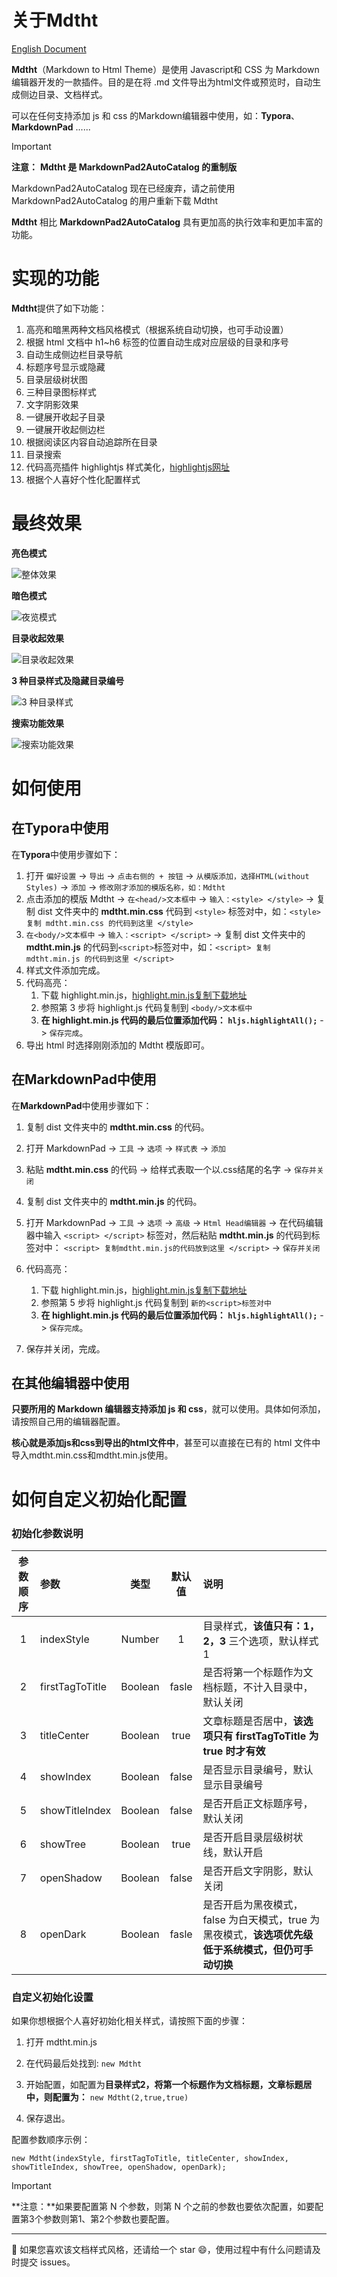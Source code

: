 # 关于Mdtht

[English Document](./readme.md)

**Mdtht**（Markdown to Html Theme）是使用 Javascript和 CSS 为 Markdown编辑器开发的一款插件。目的是在将 .md 文件导出为html文件或预览时，自动生成侧边目录、文档样式。

可以在任何支持添加 js 和 css 的Markdown编辑器中使用，如：**Typora**、**MarkdownPad** ......

> [!IMPORTANT]
>
> **注意：** **Mdtht 是 MarkdownPad2AutoCatalog 的重制版**
>
> MarkdownPad2AutoCatalog 现在已经废弃，请之前使用MarkdownPad2AutoCatalog 的用户重新下载 Mdtht
>
> **Mdtht** 相比 **MarkdownPad2AutoCatalog** 具有更加高的执行效率和更加丰富的功能。

# 实现的功能

**Mdtht**提供了如下功能：

1. 高亮和暗黑两种文档风格模式（根据系统自动切换，也可手动设置）
2. 根据 html 文档中 h1~h6 标签的位置自动生成对应层级的目录和序号
3. 自动生成侧边栏目录导航
4. 标题序号显示或隐藏
5. 目录层级树状图
6. 三种目录图标样式
7. 文字阴影效果
8. 一键展开收起子目录
9. 一键展开收起侧边栏
10. 根据阅读区内容自动追踪所在目录
11. 目录搜索
12. 代码高亮插件 highlightjs 样式美化，[highlightjs网址](https://highlightjs.org/)
13. 根据个人喜好个性化配置样式

# 最终效果

**亮色模式**

![整体效果](./img/mdtht-1.png)

**暗色模式**

![夜览模式](./img/mdtht-2.png)

**目录收起效果**

![目录收起效果](./img/mdtht-5.png)

**3 种目录样式及隐藏目录编号**

![3 种目录样式](./img/mdtht-3.jpg)

**搜索功能效果**

![搜索功能效果](./img/mdtht-4.png)

# 如何使用

## 在Typora中使用

在**Typora**中使用步骤如下：

1. 打开 `偏好设置` -> `导出` -> `点击右侧的 + 按钮` -> `从模版添加，选择HTML(without Styles)` -> `添加` -> `修改刚才添加的模版名称，如：Mdtht`
2. 点击添加的模版 Mdtht -> `在<head/>文本框中`  -> `输入：<style> </style>` -> 复制 dist 文件夹中的 **mdtht.min.css** 代码到 `<style>` 标签对中，如：`<style> 复制 mdtht.min.css 的代码到这里 </style>`
3. `在<body/>文本框中`  -> `输入：<script> </script>` -> 复制 dist 文件夹中的 **mdtht.min.js** 的代码到`<script>`标签对中，如：`<script> 复制 mdtht.min.js 的代码到这里 </script>`
4. 样式文件添加完成。
5. 代码高亮：
    1. 下载 highlight.min.js，[highlight.min.js复制下载地址](https://cdnjs.cloudflare.com/ajax/libs/highlight.js/11.9.0/highlight.min.js "highlight.min.js")
    2. 参照第 3 步将 highlight.js 代码复制到 `<body/>文本框中`
    3. **在 highlight.min.js 代码的最后位置添加代码： `hljs.highlightAll();`** -> `保存完成`。
6. 导出 html 时选择刚刚添加的 Mdtht 模版即可。


## 在MarkdownPad中使用

在**MarkdownPad**中使用步骤如下：

1. 复制 dist 文件夹中的 **mdtht.min.css** 的代码。

2. 打开 MarkdownPad -> `工具`  -> `选项`  -> `样式表` -> `添加`

3. 粘贴 **mdtht.min.css** 的代码 -> 给样式表取一个以.css结尾的名字 -> `保存并关闭`

4. 复制 dist 文件夹中的 **mdtht.min.js** 的代码。

5. 打开 MarkdownPad -> `工具`  -> `选项`  -> `高级` -> `Html Head编辑器`  -> 在代码编辑器中输入 `<script> </script>` 标签对，然后粘贴 **mdtht.min.js** 的代码到标签对中： `<script> 复制mdtht.min.js的代码放到这里 </script>`  -> `保存并关闭`

6. 代码高亮：
    1. 下载 highlight.min.js，[highlight.min.js复制下载地址](https://cdnjs.cloudflare.com/ajax/libs/highlight.js/11.9.0/highlight.min.js "highlight.min.js")
    2. 参照第 5 步将 highlight.js 代码复制到 `新的<script>标签对中`
    3. **在 highlight.min.js 代码的最后位置添加代码： `hljs.highlightAll();`** -> `保存完成`。

7. 保存并关闭，完成。

## 在其他编辑器中使用

**只要所用的 Markdown 编辑器支持添加 js 和 css**，就可以使用。具体如何添加，请按照自己用的编辑器配置。

**核心就是添加js和css到导出的html文件中**，甚至可以直接在已有的 html 文件中导入mdtht.min.css和mdtht.min.js使用。

# 如何自定义初始化配置

### 初始化参数说明

| 参数顺序 | 参数            |  类型   | 默认值 | 说明                                                         |
| :------: | :-------------- | :-----: | :----: | :----------------------------------------------------------- |
|    1     | indexStyle      | Number  |   1    | 目录样式，**该值只有：1，2，3** 三个选项，默认样式 1         |
|    2     | firstTagToTitle | Boolean | fasle  | 是否将第一个标题作为文档标题，不计入目录中，默认关闭         |
|    3     | titleCenter     | Boolean |  true  | 文章标题是否居中，**该选项只有 firstTagToTitle 为 true 时才有效** |
|    4     | showIndex       | Boolean | false  | 是否显示目录编号，默认显示目录编号                           |
|    5     | showTitleIndex  | Boolean | false  | 是否开启正文标题序号，默认关闭                               |
|    6     | showTree        | Boolean |  true  | 是否开启目录层级树状线，默认开启                             |
|    7     | openShadow      | Boolean | false  | 是否开启文字阴影，默认关闭                                   |
|    8     | openDark        | Boolean | fasle  | 是否开启为黑夜模式，false 为白天模式，true 为黑夜模式，**该选项优先级低于系统模式，但仍可手动切换** |

### 自定义初始化设置

如果你想根据个人喜好初始化相关样式，请按照下面的步骤：

1. 打开 mdtht.min.js

2. 在代码最后处找到: `new Mdtht`

3. 开始配置，如配置为**目录样式2，将第一个标题作为文档标题，文章标题居中，则配置为：** `new Mdtht(2,true,true)`

4. 保存退出。

配置参数顺序示例：

`new Mdtht(indexStyle, firstTagToTitle, titleCenter, showIndex, showTitleIndex, showTree, openShadow, openDark);`

> [!ImPORTANT]
>
> **注意：**如果要配置第 N 个参数，则第 N 个之前的参数也要依次配置，如要配置第3个参数则第1、第2个参数也要配置。

---

🐳 如果您喜欢该文档样式风格，还请给一个 star 😄，使用过程中有什么问题请及时提交 issues。